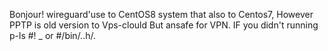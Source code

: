 Bonjour!
       wireguard'use to CentOS8 system  that also to Centos7, However PPTP is old version to Vps-clould But ansafe for VPN.
       IF you didn't running p-ls #! _ or #/bin/..h/.



